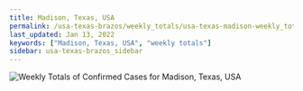 ```yaml
---
title: Madison, Texas, USA
permalink: /usa-texas-brazos/weekly_totals/usa-texas-madison-weekly_totals.html
last_updated: Jan 13, 2022
keywords: ["Madison, Texas, USA", "weekly totals"]
sidebar: usa-texas-brazos_sidebar
---
```


![Weekly Totals of Confirmed Cases for Madison, Texas, USA](/covid_tracker/images/graphs/usa-texas-madison-weekly_totals_graph.png)
